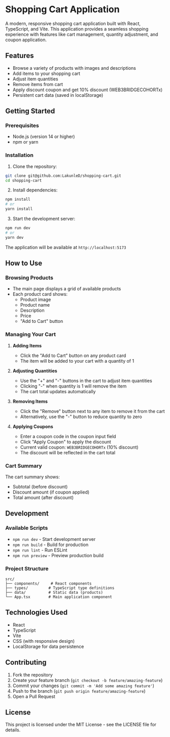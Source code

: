 # Shopping Cart Application

A modern, responsive shopping cart application built with React, TypeScript, and Vite. This application provides a seamless shopping experience with features like cart management, quantity adjustment, and coupon application.

## Features

- Browse a variety of products with images and descriptions
- Add items to your shopping cart
- Adjust item quantities
- Remove items from cart
- Apply discount coupon and get 10% discount (WEB3BRIDGECOHORTx)
- Persistent cart data (saved in localStorage)

## Getting Started

### Prerequisites

- Node.js (version 14 or higher)
- npm or yarn

### Installation

1. Clone the repository:
```bash
git clone git@github.com:LakunleD/shopping-cart.git
cd shopping-cart
```

2. Install dependencies:
```bash
npm install
# or
yarn install
```

3. Start the development server:
```bash
npm run dev
# or
yarn dev
```

The application will be available at `http://localhost:5173`

## How to Use

### Browsing Products

- The main page displays a grid of available products
- Each product card shows:
  - Product image
  - Product name
  - Description
  - Price
  - "Add to Cart" button

### Managing Your Cart

1. **Adding Items**
   - Click the "Add to Cart" button on any product card
   - The item will be added to your cart with a quantity of 1

2. **Adjusting Quantities**
   - Use the "+" and "-" buttons in the cart to adjust item quantities
   - Clicking "-" when quantity is 1 will remove the item
   - The cart total updates automatically

3. **Removing Items**
   - Click the "Remove" button next to any item to remove it from the cart
   - Alternatively, use the "-" button to reduce quantity to zero

4. **Applying Coupons**
   - Enter a coupon code in the coupon input field
   - Click "Apply Coupon" to apply the discount
   - Current valid coupon: `WEB3BRIDGECOHORTx` (10% discount)
   - The discount will be reflected in the cart total

### Cart Summary

The cart summary shows:
- Subtotal (before discount)
- Discount amount (if coupon applied)
- Total amount (after discount)

## Development

### Available Scripts

- `npm run dev` - Start development server
- `npm run build` - Build for production
- `npm run lint` - Run ESLint
- `npm run preview` - Preview production build

### Project Structure

```
src/
├── components/     # React components
├── types/         # TypeScript type definitions
├── data/          # Static data (products)
└── App.tsx        # Main application component
```

## Technologies Used

- React
- TypeScript
- Vite
- CSS (with responsive design)
- LocalStorage for data persistence

## Contributing

1. Fork the repository
2. Create your feature branch (`git checkout -b feature/amazing-feature`)
3. Commit your changes (`git commit -m 'Add some amazing feature'`)
4. Push to the branch (`git push origin feature/amazing-feature`)
5. Open a Pull Request

## License

This project is licensed under the MIT License - see the LICENSE file for details.